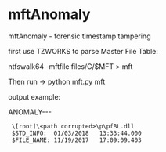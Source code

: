 mftAnomaly
================

mftAnomaly - forensic timestamp tampering

first use TZWORKS to parse Master File Table: 

ntfswalk64 -mftfile files/C/$MFT > mft

Then run -> python mft.py mft

output example:

ANOMALY---

     \[root]\<path corrupted>\p\pfBL.dll
     $STD_INFO:  01/03/2018   13:33:44.000 
     $FILE_NAME: 11/19/2017   17:09:09.403
